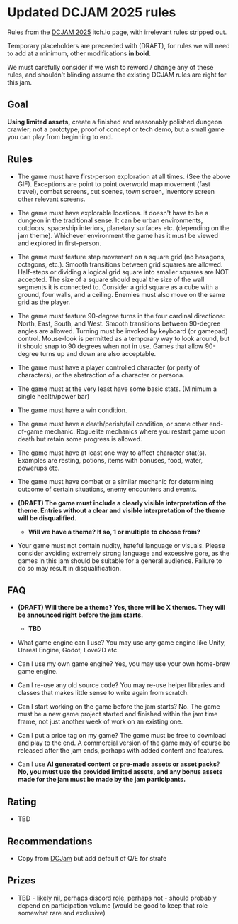# Updated DCJAM 2025 rules

Rules from the [DCJAM 2025](https://itch.io/jam/dcjam2025) itch.io page, with irrelevant rules stripped out.

Temporary placeholders are preceeded with (DRAFT), for rules we will need to add at a minimum, other modifications **in bold**.

We must carefully consider if we wish to reword / change any of these rules, and shouldn't blinding assume the existing DCJAM rules are right for this jam.

## Goal
**Using limited assets,** create a finished and reasonably polished dungeon crawler; not a prototype, proof of concept or tech demo, but a small game you can play from beginning to end.

## Rules

- The game must have first-person exploration at all times. (See the above GIF). Exceptions are point to point overworld map movement (fast travel), combat screens, cut scenes, town screen, inventory screen other relevant screens.
- The game must have explorable locations. It doesn't have to be a dungeon in the traditional sense. It can be urban environments, outdoors, spaceship interiors, planetary surfaces etc. (depending on the jam theme). Whichever environment the game has it must be viewed and explored in first-person. 
- The game must feature step movement on a square grid (no hexagons, octagons, etc.). Smooth transitions between grid squares are allowed. Half-steps or dividing a logical grid square into smaller squares are NOT accepted. The size of a square should equal the size of the wall segments it is connected to. Consider a grid square as a cube with a ground, four walls, and a ceiling. Enemies must also move on the same grid as the player.
- The game must feature 90-degree turns in the four cardinal directions: North, East, South, and West. Smooth transitions between 90-degree angles are allowed. Turning must be invoked by keyboard (or gamepad) control. Mouse-look is permitted as a temporary way to look around, but it should snap to 90 degrees when not in use. Games that allow 90-degree turns up and down are also acceptable.
- The game must have a player controlled character (or party of characters), or the abstraction of a character or persona.
- The game must at the very least have some basic stats. (Minimum a single health/power bar)
- The game must have a win condition.
- The game must have a death/perish/fail condition, or some other end-of-game mechanic. Roguelite mechanics where you restart game upon death but retain some progress is allowed.
- The game must have at least one way to affect character stat(s). Examples are resting, potions, items with bonuses, food, water, powerups etc.
- The game must have combat or a similar mechanic for determining outcome of certain situations, enemy encounters and events.

- **(DRAFT) The game must include a clearly visible interpretation of the theme. Entries without a clear and visible interpretation of the theme will be disqualified.**
    - **Will we have a theme? If so, 1 or multiple to choose from?**

- Your game must not contain nudity, hateful language or visuals. Please consider avoiding extremely strong language and excessive gore, as the games in this jam should be suitable for a general audience. Failure to do so may result in disqualification.


## FAQ

- **(DRAFT) Will there be a theme? Yes, there will be X themes. They will be announced right before the jam starts.**
    - **TBD**

- What game engine can I use? You may use any game engine like Unity, Unreal Engine, Godot, Love2D etc.
- Can I use my own game engine? Yes, you may use your own home-brew game engine.
- Can I re-use any old source code? You may re-use helper libraries and classes that makes little sense to write again from scratch.
- Can I start working on the game before the jam starts? No. The game must be a new game project started and finished within the jam time frame, not just another week of work on an existing one.
- Can I put a price tag on my game? The game must be free to download and play to the end. A commercial version of the game may of course be released after the jam ends, perhaps with added content and features.
- Can I use **AI generated content or pre-made assets or asset packs**? **No, you must use the provided limited assets, and any bonus assets made for the jam must be made by the jam participants.**


## Rating

- TBD

## Recommendations

- Copy from [DCJam](<https://itch.io/jam/dcjam2025>) but add default of Q/E for strafe

## Prizes

- TBD - likely nil, perhaps discord role, perhaps not - should probably depend on participation volume (would be good to keep that role somewhat rare and exclusive)

